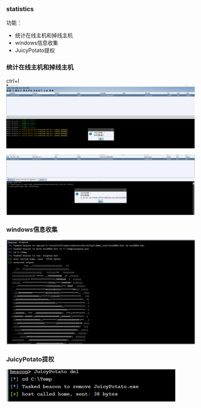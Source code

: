 ### statistics ###
功能：
* 统计在线主机和掉线主机
* windows信息收集
* JuicyPotato提权

### 统计在线主机和掉线主机 ###
ctrl+l
![](images/image.png)

![](images/beaconfailed.png)

### windows信息收集 ###
![](images/information.png)

### JuicyPotato提权 ###
![](images/potatodel.png)
